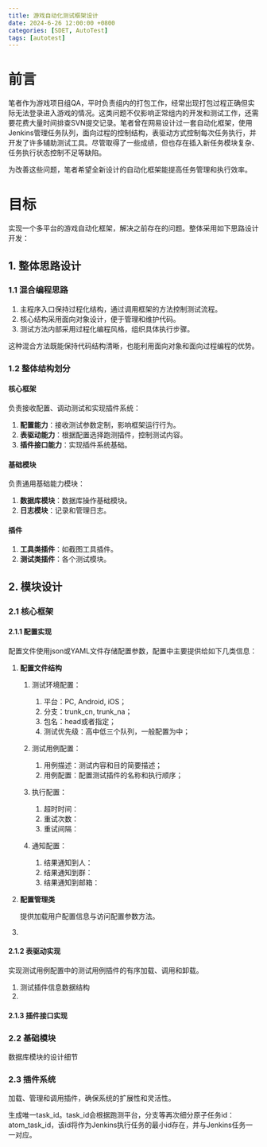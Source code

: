 ```yaml
---
title: 游戏自动化测试框架设计
date: 2024-6-26 12:00:00 +0800
categories: [SDET, AutoTest]
tags: [autotest]
---
```


# 前言

笔者作为游戏项目组QA，平时负责组内的打包工作，经常出现打包过程正确但实际无法登录进入游戏的情况。这类问题不仅影响正常组内的开发和测试工作，还需要花费大量时间排查SVN提交记录。笔者曾在网易设计过一套自动化框架，使用Jenkins管理任务队列，面向过程的控制结构，表驱动方式控制每次任务执行，并开发了许多辅助测试工具。尽管取得了一些成绩，但也存在插入新任务模块复杂、任务执行状态控制不足等缺陷。

为改善这些问题，笔者希望全新设计的自动化框架能提高任务管理和执行效率。

# 目标

实现一个多平台的游戏自动化框架，解决之前存在的问题。整体采用如下思路设计开发：

## 1. 整体思路设计

### 1.1 混合编程思路

1. 主程序入口保持过程化结构，通过调用框架的方法控制测试流程。
2. 核心结构采用面向对象设计，便于管理和维护代码。
3. 测试方法内部采用过程化编程风格，组织具体执行步骤。

这种混合方法既能保持代码结构清晰，也能利用面向对象和面向过程编程的优势。

### 1.2 整体结构划分

#### 核心框架

负责接收配置、调动测试和实现插件系统：
1. **配置能力**：接收测试参数定制，影响框架运行行为。
2. **表驱动能力**：根据配置选择跑测插件，控制测试内容。
3. **插件接口能力**：实现插件系统基础。

#### 基础模块

负责通用基础能力模块：
1. **数据库模块**：数据库操作基础模块。
2. **日志模块**：记录和管理日志。

#### 插件

1. **工具类插件**：如截图工具插件。
2. **测试类插件**：各个测试模块。

## 2. 模块设计

### 2.1 核心框架

#### 2.1.1 配置实现

配置文件使用json或YAML文件存储配置参数，配置中主要提供给如下几类信息：

1. **配置文件结构**
    1. 测试环境配置：
        
        1. 平台：PC, Android, iOS；
        2. 分支：trunk_cn, trunk_na；
        3. 包名：head或者指定；
        4. 测试优先级：高中低三个队列，一般配置为中；

    2. 测试用例配置：

        1. 用例描述：测试内容和目的简要描述；
        2. 用例配置：配置测试插件的名称和执行顺序；

    3. 执行配置：

        1. 超时时间：
        2. 重试次数：
        3. 重试间隔：

    4. 通知配置：

        1. 结果通知到人：
        2. 结果通知到群：
        3. 结果通知到邮箱：

2. **配置管理类**

    提供加载用户配置信息与访问配置参数方法。
    
3. 

    



#### 2.1.2 表驱动实现

实现测试用例配置中的测试用例插件的有序加载、调用和卸载。

1. 测试插件信息数据结构
2. 
    
    

#### 2.1.3 插件接口实现

### 2.2 基础模块

数据库模块的设计细节

### 2.3 插件系统

加载、管理和调用插件，确保系统的扩展性和灵活性。




生成唯一task_id。task_id会根据跑测平台，分支等再次细分原子任务id：atom_task_id，该id将作为Jenkins执行任务的最小id存在，并与Jenkins任务一一对应。
